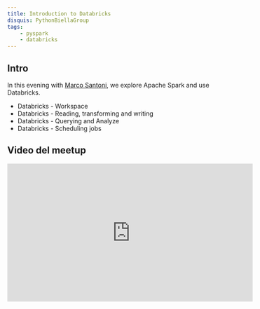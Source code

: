 ```yaml
---
title: Introduction to Databricks
disquis: PythonBiellaGroup
tags:
    - pyspark
    - databricks
---
```


## Intro

In this evening with [Marco Santoni](https://www.linkedin.com/in/msantoni/), we explore Apache Spark and use Databricks.

* Databricks - Workspace
* Databricks - Reading, transforming and writing
* Databricks - Querying and Analyze
* Databricks - Scheduling jobs

## Video del meetup
<iframe width="560" height="315" src="https://www.youtube.com/embed/m0OiFDBJ0Rw?si=uNkyn5fjq6fsKPHz" title="YouTube video player" frameborder="0" allow="accelerometer; autoplay; clipboard-write; encrypted-media; gyroscope; picture-in-picture; web-share" allowfullscreen></iframe>